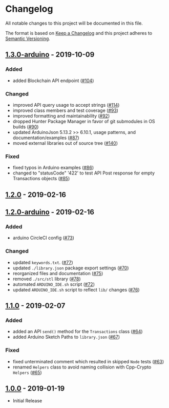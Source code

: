 # Changelog

All notable changes to this project will be documented in this file.

The format is based on [Keep a Changelog](http://keepachangelog.com/en/1.0.0/)
and this project adheres to [Semantic Versioning](http://semver.org/spec/v2.0.0.html).

## [1.3.0-arduino] - 2019-10-09

### Added
-   added Blockchain API endpoint ([#104])

### Changed
-   improved API query usage to accept strings ([#114])
-   improved class members and test coverage ([#93])
-   improved formatting and maintainability ([#92])
-   dropped Hunter Package Manager in favor of git submodules in OS builds ([#90])
-   updated ArduinoJson 5.13.2 >> 6.10.1, usage patterns, and documentation/examples ([#87])
-   moved external libraries out of source tree ([#140])

### Fixed
-   fixed typos in Arduino examples ([#86])
-   changed to "statusCode" '422' to test API Post response for empty Transactions objects ([#85])

## [1.2.0] - 2019-02-16
## [1.2.0-arduino] - 2019-02-16
### Added
-   arduino CircleCI config ([#73])

### Changed
-   updated `keywords.txt`. ([#77])
-   updated `./library.json` package export settings ([#70])
-   reorganized files and documentation ([#75])
-   removed `./src/stl` library ([#78])
-   automated `ARDUINO_IDE.sh` script ([#72])
-   updated `ARDUINO_IDE.sh` script to reflect `lib/` changes ([#76])

## [1.1.0] - 2019-02-07
### Added
-   added an API `send()` method for the `Transactions` class ([#64])
-   added Arduino Sketch Paths to `library.json` ([#67])

### Fixed
-   fixed unterminated comment which resulted in skipped `Node` tests ([#63])
-   renamed `Helpers` class to avoid naming collision with Cpp-Crypto `Helpers` ([#65])

## [1.0.0] - 2019-01-19
-   Initial Release

[1.0.0]: https://github.com/ArkEcosystem/cpp-client/compare/1.0.0...master
[#63]: https://github.com/ArkEcosystem/cpp-client/pull/63
[#64]: https://github.com/ArkEcosystem/cpp-client/pull/64
[#65]: https://github.com/ArkEcosystem/cpp-client/pull/65
[#67]: https://github.com/ArkEcosystem/cpp-client/pull/67
[1.1.0]: https://github.com/ArkEcosystem/cpp-client/compare/1.0.0...1.1.0
[#70]: https://github.com/ArkEcosystem/cpp-client/pull/70
[#72]: https://github.com/ArkEcosystem/cpp-client/pull/72
[#73]: https://github.com/ArkEcosystem/cpp-client/pull/73
[#75]: https://github.com/ArkEcosystem/cpp-client/pull/75
[#76]: https://github.com/ArkEcosystem/cpp-client/pull/76
[#77]: https://github.com/ArkEcosystem/cpp-client/pull/77
[#78]: https://github.com/ArkEcosystem/cpp-client/pull/78
[1.2.0]: https://github.com/ArkEcosystem/cpp-client/compare/1.1.0...1.2.0
[1.2.0-arduino]: https://github.com/ArkEcosystem/cpp-client/compare/1.1.0-arduino...1.2.0-arduino
[#85]: https://github.com/ArkEcosystem/cpp-client/pull/85
[#86]: https://github.com/ArkEcosystem/cpp-client/pull/86
[#87]: https://github.com/ArkEcosystem/cpp-client/pull/87
[#90]: https://github.com/ArkEcosystem/cpp-client/pull/90
[#92]: https://github.com/ArkEcosystem/cpp-client/pull/92
[#93]: https://github.com/ArkEcosystem/cpp-client/pull/93
[#104]: https://github.com/ArkEcosystem/cpp-client/pull/104
[#114]: https://github.com/ArkEcosystem/cpp-client/pull/114
[#140]: https://github.com/ArkEcosystem/cpp-client/pull/140
[1.3.0-arduino]: https://github.com/ArkEcosystem/cpp-client/compare/1.2.0-arduino...1.3.0-arduino
